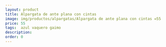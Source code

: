 ```yaml
---
layout: product
title: Alpargata de ante plana con cintas 
image: img/productos/alpargatas/Alpargata de ante plana con cintas =55 = azul vaquero gaimo.webp
price: 55 
tags:  azul vaquero gaimo
description: 
order: 0
---
```

